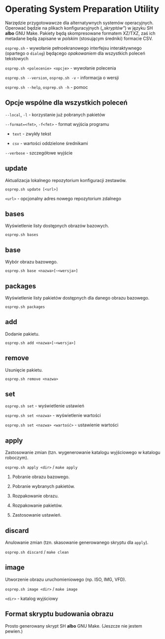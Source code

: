 Operating System Preparation Utility
====================================
Narzędzie przygotowawcze dla alternatywnych systemów operacyjnych. Operować będzie na plikach konfiguracyjnych (_„skryptów”_) w języku SH **albo** GNU Make. Pakiety będą skompresowane formatem XZ/TXZ, zaś ich metadane będą zapisane w _polskim_ (stosującym średniki) formacie CSV.

`osprep.sh` - wywołanie pełnoekranowego interfejsu interaktywnego (opartego o `dialog`) będącego _opakowaniem_ dla wszystkich poleceń tekstowych

`osprep.sh <polecenie> <opcje>` - wywołanie polecenia

`osprep.sh --version`, `osprep.sh -v` - informacja o wersji

`osprep.sh --help`, `osprep.sh -h` - pomoc


Opcje wspólne dla wszystkich poleceń
------------------------------------
`--local`, `-l` - korzystanie już pobranych pakietów

`--format=<fmt>`, `-f<fmt>` - format wyjścia programu

* `text` - zwykły tekst

* `csv` - wartości oddzielone średnikami

`--verbose` - szczegółowe wyjście


update
------
Aktualizacja lokalnego repozytorium konfiguracji zestawów.

`osprep.sh update [<url>]`

`<url>` - opcjonalny adres nowego repozytorium zdalnego

bases
------------
Wyświetlenie listy dostępnych obrazów bazowych.

`osprep.sh bases`

base
-------------
Wybór obrazu bazowego.

`osprep.sh base <nazwa>[~<wersja>]`

packages
-------------
Wyświetlenie listy pakietów dostępnych dla danego obrazu bazowego.

`osprep.sh packages`

add
-------------
Dodanie pakietu.

`osprep.sh add <nazwa>[~<wersja>]`

remove
--------------
Usunięcie pakietu.

`osprep.sh remove <nazwa>`

set
---
`osprep.sh set` - wyświetlenie ustawień

`osprep.sh set <nazwa>` - wyświetlenie wartości

`osprep.sh set <nazwa> <wartość>` - ustawienie wartości

apply
-----
Zastosowanie zmian (tzn. wygenerowanie katalogu wyjściowego w katalogu roboczym).

`osprep.sh apply <dir>` / `make apply`

1. Pobranie obrazu bazowego.

2. Pobranie wybranych pakietów.

3. Rozpakowanie obrazu.

4. Rozpakowanie pakietów.

5. Zastosowanie ustawień.

discard
-------
Anulowanie zmian (tzn. skasowanie generowanego skryptu dla `apply`).

`osprep.sh discard` / `make clean`

image
-----
Utworzenie obrazu uruchomieniowego (np. ISO, IMG, VFD).

`osprep.sh image <dir>` / `make image`

`<dir>` - katalog wyjściowy

Format skryptu budowania obrazu
-------------------------------
Prosto generowany skrypt SH **albo** GNU Make. (Jeszcze nie jestem pewien.)
